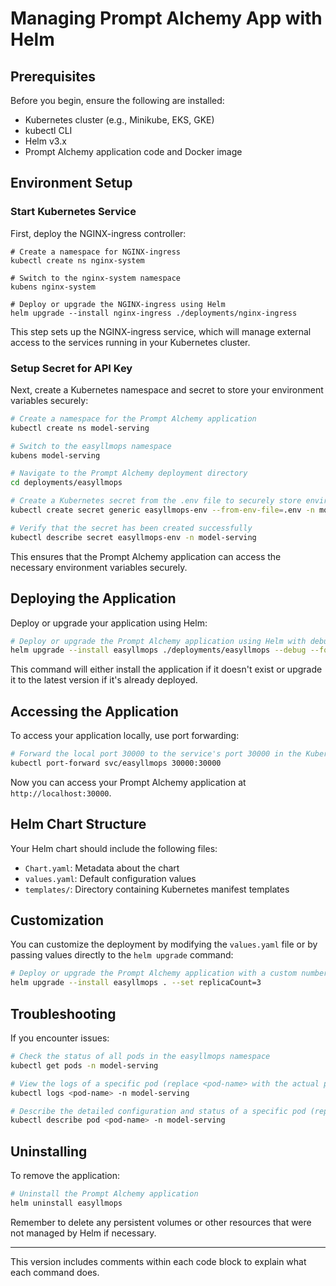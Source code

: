 # Managing Prompt Alchemy App with Helm

## Prerequisites

Before you begin, ensure the following are installed:

- Kubernetes cluster (e.g., Minikube, EKS, GKE)
- kubectl CLI
- Helm v3.x
- Prompt Alchemy application code and Docker image

## Environment Setup

### Start Kubernetes Service

First, deploy the NGINX-ingress controller:

```shell
# Create a namespace for NGINX-ingress
kubectl create ns nginx-system

# Switch to the nginx-system namespace
kubens nginx-system

# Deploy or upgrade the NGINX-ingress using Helm
helm upgrade --install nginx-ingress ./deployments/nginx-ingress
```

This step sets up the NGINX-ingress service, which will manage external access to the services running in your Kubernetes cluster.

### Setup Secret for API Key

Next, create a Kubernetes namespace and secret to store your environment variables securely:

```bash
# Create a namespace for the Prompt Alchemy application
kubectl create ns model-serving

# Switch to the easyllmops namespace
kubens model-serving

# Navigate to the Prompt Alchemy deployment directory
cd deployments/easyllmops

# Create a Kubernetes secret from the .env file to securely store environment variables
kubectl create secret generic easyllmops-env --from-env-file=.env -n model-serving

# Verify that the secret has been created successfully
kubectl describe secret easyllmops-env -n model-serving
```

This ensures that the Prompt Alchemy application can access the necessary environment variables securely.

## Deploying the Application

Deploy or upgrade your application using Helm:

```bash
# Deploy or upgrade the Prompt Alchemy application using Helm with debugging and force options
helm upgrade --install easyllmops ./deployments/easyllmops --debug --force
```

This command will either install the application if it doesn't exist or upgrade it to the latest version if it's already deployed.

## Accessing the Application

To access your application locally, use port forwarding:

```bash
# Forward the local port 30000 to the service's port 30000 in the Kubernetes cluster
kubectl port-forward svc/easyllmops 30000:30000
```

Now you can access your Prompt Alchemy application at `http://localhost:30000`.

## Helm Chart Structure

Your Helm chart should include the following files:

- `Chart.yaml`: Metadata about the chart
- `values.yaml`: Default configuration values
- `templates/`: Directory containing Kubernetes manifest templates

## Customization

You can customize the deployment by modifying the `values.yaml` file or by passing values directly to the `helm upgrade` command:

```bash
# Deploy or upgrade the Prompt Alchemy application with a custom number of replicas
helm upgrade --install easyllmops . --set replicaCount=3
```

## Troubleshooting

If you encounter issues:

```bash
# Check the status of all pods in the easyllmops namespace
kubectl get pods -n model-serving

# View the logs of a specific pod (replace <pod-name> with the actual pod name)
kubectl logs <pod-name> -n model-serving

# Describe the detailed configuration and status of a specific pod (replace <pod-name> with the actual pod name)
kubectl describe pod <pod-name> -n model-serving
```

## Uninstalling

To remove the application:

```bash
# Uninstall the Prompt Alchemy application
helm uninstall easyllmops
```

Remember to delete any persistent volumes or other resources that were not managed by Helm if necessary.

---

This version includes comments within each code block to explain what each command does.

